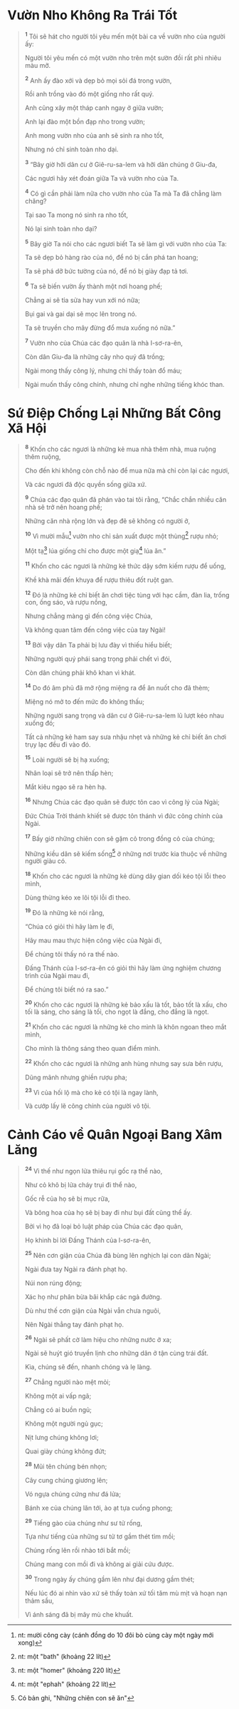 # Vườn Nho Không Ra Trái Tốt

> <sup><b>1</b></sup> Tôi sẽ hát cho người tôi yêu mến một bài ca về vườn nho của người ấy:
>
> Người tôi yêu mến có một vườn nho trên một sườn đồi rất phì nhiêu màu mỡ.
>
> <sup><b>2</b></sup> Anh ấy đào xới và dẹp bỏ mọi sỏi đá trong vườn,
>
> Rồi anh trồng vào đó một giống nho rất quý.
>
> Anh cũng xây một tháp canh ngay ở giữa vườn;
>
> Anh lại đào một bồn đạp nho trong vườn;
>
> Anh mong vườn nho của anh sẽ sinh ra nho tốt,
>
> Nhưng nó chỉ sinh toàn nho dại.
>
> <sup><b>3</b></sup> “Bây giờ hỡi dân cư ở Giê-ru-sa-lem và hỡi dân chúng ở Giu-đa,
>
> Các ngươi hãy xét đoán giữa Ta và vườn nho của Ta.
>
> <sup><b>4</b></sup> Có gì cần phải làm nữa cho vườn nho của Ta mà Ta đã chẳng làm chăng?
>
> Tại sao Ta mong nó sinh ra nho tốt,
>
> Nó lại sinh toàn nho dại?
>
> <sup><b>5</b></sup> Bây giờ Ta nói cho các ngươi biết Ta sẽ làm gì với vườn nho của Ta:
>
> Ta sẽ dẹp bỏ hàng rào của nó, để nó bị cắn phá tan hoang;
>
> Ta sẽ phá dỡ bức tường của nó, để nó bị giày đạp tả tơi.
>
> <sup><b>6</b></sup> Ta sẽ biến vườn ấy thành một nơi hoang phế;
>
> Chẳng ai sẽ tỉa sửa hay vun xới nó nữa;
>
> Bụi gai và gai dại sẽ mọc lên trong nó.
>
> Ta sẽ truyền cho mây đừng đổ mưa xuống nó nữa.”
>
> <sup><b>7</b></sup> Vườn nho của Chúa các đạo quân là nhà I-sơ-ra-ên,
>
> Còn dân Giu-đa là những cây nho quý đã trồng;
>
> Ngài mong thấy công lý, nhưng chỉ thấy toàn đổ máu;
>
> Ngài muốn thấy công chính, nhưng chỉ nghe những tiếng khóc than.

# Sứ Ðiệp Chống Lại Những Bất Công Xã Hội

> <sup><b>8</b></sup> Khốn cho các ngươi là những kẻ mua nhà thêm nhà, mua ruộng thêm ruộng,
>
> Cho đến khi không còn chỗ nào để mua nữa mà chỉ còn lại các ngươi,
>
> Và các ngươi đã độc quyền sống giữa xứ.
>
> <sup><b>9</b></sup> Chúa các đạo quân đã phán vào tai tôi rằng, “Chắc chắn nhiều căn nhà sẽ trở nên hoang phế;
>
> Những căn nhà rộng lớn và đẹp đẽ sẽ không có người ở,
>
> <sup><b>10</b></sup> Vì mười mẫu[^1-9afe3c29-72b9-4410-8162-aae24b7aac0e] vườn nho chỉ sản xuất được một thùng[^2-9afe3c29-72b9-4410-8162-aae24b7aac0e] rượu nhỏ;
>
> Một tạ[^3-9afe3c29-72b9-4410-8162-aae24b7aac0e] lúa giống chỉ cho được một giạ[^4-9afe3c29-72b9-4410-8162-aae24b7aac0e] lúa ăn.”
>
> <sup><b>11</b></sup> Khốn cho các ngươi là những kẻ thức dậy sớm kiếm rượu để uống,
>
> Khề khà mãi đến khuya để rượu thiêu đốt ruột gan.
>
> <sup><b>12</b></sup> Ðó là những kẻ chỉ biết ăn chơi tiệc tùng với hạc cầm, đàn lia, trống con, ống sáo, và rượu nồng,
>
> Nhưng chẳng màng gì đến công việc Chúa,
>
> Và không quan tâm đến công việc của tay Ngài!
>
> <sup><b>13</b></sup> Bởi vậy dân Ta phải bị lưu đày vì thiếu hiểu biết;
>
> Những người quý phái sang trọng phải chết vì đói,
>
> Còn dân chúng phải khô khan vì khát.
>
> <sup><b>14</b></sup> Do đó âm phủ đã mở rộng miệng ra để ăn nuốt cho đã thèm;
>
> Miệng nó mở to đến mức đo không thấu;
>
> Những người sang trọng và dân cư ở Giê-ru-sa-lem lũ lượt kéo nhau xuống đó;
>
> Tất cả những kẻ ham say sưa nhậu nhẹt và những kẻ chỉ biết ăn chơi trụy lạc đều đi vào đó.
>
> <sup><b>15</b></sup> Loài người sẽ bị hạ xuống;
>
> Nhân loại sẽ trở nên thấp hèn;
>
> Mắt kiêu ngạo sẽ ra hèn hạ.
>
> <sup><b>16</b></sup> Nhưng Chúa các đạo quân sẽ được tôn cao vì công lý của Ngài;
>
> Ðức Chúa Trời thánh khiết sẽ được tôn thánh vì đức công chính của Ngài.
>
> <sup><b>17</b></sup> Bấy giờ những chiên con sẽ gặm cỏ trong đồng cỏ của chúng;
>
> Những kiều dân sẽ kiếm sống[^5-9afe3c29-72b9-4410-8162-aae24b7aac0e] ở những nơi trước kia thuộc về những người giàu có.
>
> <sup><b>18</b></sup> Khốn cho các ngươi là những kẻ dùng dây gian dối kéo tội lỗi theo mình,
>
> Dùng thừng kéo xe lôi tội lỗi đi theo.
>
> <sup><b>19</b></sup> Ðó là những kẻ nói rằng,
>
> “Chúa có giỏi thì hãy làm lẹ đi,
>
> Hãy mau mau thực hiện công việc của Ngài đi,
>
> Ðể chúng tôi thấy nó ra thế nào.
>
> Ðấng Thánh của I-sơ-ra-ên có giỏi thì hãy làm ứng nghiệm chương trình của Ngài mau đi,
>
> Ðể chúng tôi biết nó ra sao.”
>
> <sup><b>20</b></sup> Khốn cho các ngươi là những kẻ bảo xấu là tốt, bảo tốt là xấu, cho tối là sáng, cho sáng là tối, cho ngọt là đắng, cho đắng là ngọt.
>
> <sup><b>21</b></sup> Khốn cho các ngươi là những kẻ cho mình là khôn ngoan theo mắt mình,
>
> Cho mình là thông sáng theo quan điểm mình.
>
> <sup><b>22</b></sup> Khốn cho các ngươi là những anh hùng nhưng say sưa bên rượu,
>
> Dũng mãnh nhưng ghiền rượu pha;
>
> <sup><b>23</b></sup> Vì của hối lộ mà cho kẻ có tội là ngay lành,
>
> Và cướp lấy lẽ công chính của người vô tội.

# Cảnh Cáo về Quân Ngoại Bang Xâm Lăng

> <sup><b>24</b></sup> Vì thế như ngọn lửa thiêu rụi gốc rạ thể nào,
>
> Như cỏ khô bị lửa cháy trụi đi thể nào,
>
> Gốc rễ của họ sẽ bị mục rữa,
>
> Và bông hoa của họ sẽ bị bay đi như bụi đất cũng thể ấy.
>
> Bởi vì họ đã loại bỏ luật pháp của Chúa các đạo quân,
>
> Họ khinh bỉ lời Ðấng Thánh của I-sơ-ra-ên,
>
> <sup><b>25</b></sup> Nên cơn giận của Chúa đã bùng lên nghịch lại con dân Ngài;
>
> Ngài đưa tay Ngài ra đánh phạt họ.
>
> Núi non rúng động;
>
> Xác họ như phân bừa bãi khắp các ngả đường.
>
> Dù như thế cơn giận của Ngài vẫn chưa nguôi,
>
> Nên Ngài thẳng tay đánh phạt họ.
>
> <sup><b>26</b></sup> Ngài sẽ phất cờ làm hiệu cho những nước ở xa;
>
> Ngài sẽ huýt gió truyền lịnh cho những dân ở tận cùng trái đất.
>
> Kìa, chúng sẽ đến, nhanh chóng và lẹ làng.
>
> <sup><b>27</b></sup> Chẳng người nào mệt mỏi;
>
> Không một ai vấp ngã;
>
> Chẳng có ai buồn ngủ;
>
> Không một người ngủ gục;
>
> Nịt lưng chúng không lơi;
>
> Quai giày chúng không đứt;
>
> <sup><b>28</b></sup> Mũi tên chúng bén nhọn;
>
> Cây cung chúng giương lên;
>
> Vó ngựa chúng cứng như đá lửa;
>
> Bánh xe của chúng lăn tới, ào ạt tựa cuồng phong;
>
> <sup><b>29</b></sup> Tiếng gào của chúng như sư tử rống,
>
> Tựa như tiếng của những sư tử tơ gầm thét tìm mồi;
>
> Chúng rống lên rồi nhào tới bắt mồi;
>
> Chúng mang con mồi đi và không ai giải cứu được.
>
> <sup><b>30</b></sup> Trong ngày ấy chúng gầm lên như đại dương gầm thét;
>
> Nếu lúc đó ai nhìn vào xứ sẽ thấy toàn xứ tối tăm mù mịt và hoạn nạn thảm sầu,
>
> Vì ánh sáng đã bị mây mù che khuất.

[^1-9afe3c29-72b9-4410-8162-aae24b7aac0e]: nt: mười công cày (cánh đồng do 10 đôi bò cùng cày một ngày mới xong)

[^2-9afe3c29-72b9-4410-8162-aae24b7aac0e]: nt: một "bath" (khoảng 22 lít)

[^3-9afe3c29-72b9-4410-8162-aae24b7aac0e]: nt: một "homer" (khoảng 220 lít)

[^4-9afe3c29-72b9-4410-8162-aae24b7aac0e]: nt: một "ephah" (khoảng 22 lít)

[^5-9afe3c29-72b9-4410-8162-aae24b7aac0e]: Có bản ghi, "Những chiên con sẽ ăn"
